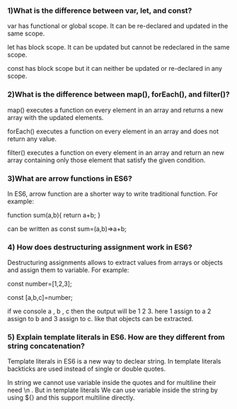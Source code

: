 
### 1)What is the difference between var, let, and const?

var has functional or global scope. It can be re-declared and updated in the same scope.

let has block scope. It can be updated but cannot be redeclared in the same scope.

const has block scope but it can neither be updated or re-declared in any scope.

### 2)What is the difference between map(), forEach(), and filter()?

map() executes a function on every element in an array and returns a new array with the updated elements.

forEach() executes a function on every element in an array and does not return any value.

filter() executes a function on every element in an array and return an new array containing only those element that satisfy the given condition.

###  3)What are arrow functions in ES6?

In ES6, arrow function are a shorter way to write traditional function. For example:

function sum(a,b){
    return a+b;
}

can be written as
const sum=(a,b)=>a+b;

### 4) How does destructuring assignment work in ES6?

Destructuring assignments allows to extract values from arrays or objects and assign them to variable.
For example:

const number=[1,2,3];

const [a,b,c]=number;

if we console a , b , c then the output will be 1 2 3.
here 1 assign to a 2 assign to b and 3 assign to c.
like that objects can be extracted.

### 5) Explain template literals in ES6. How are they different from string concatenation?
Template literals in ES6 is a new way to declear string. In template literals backticks are used instead of single or double quotes.

In string we cannot use variable inside the quotes and for multiline their need \n . But in template literals We can use variable inside the string by using ${} and this support multiline directly.
